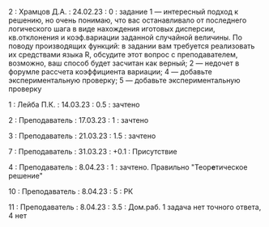 2 : Храмцов Д.А. : 24.02.23 : 0 : задание 1 — интересный подход к решению, но очень понимаю, что вас останавливало от последнего логического шага в виде нахождения иготовых дисперсии, кв.отклонения и коэф.вариации заданной случайной величины. По поводу производящих функций: в задании вам требуется реализовать их средствами языка R, обсудите этот вопрос с преподавателем, возможно, ваш способ будет засчитан как верный; 2 — недочет в форумле рассчета коэффициента вариации; 4 — добавьте экспериментальную проверку; 5 — добавьте экспериментальную проверку  

1 : Лейба П.К. : 14.03.23 : 0.5 : зачтено

2 : Преподаватель : 17.03.23 : 1 : зачтено

3 : Преподаватель : 21.03.23 : 1.5 : зачтено

7 : Преподаватель : 31.03.23 : +0.1 : Присутствие

4 : Преподаватель : 8.04.23 : 1 : зачтено. Правильно "Теор<b>е</b>тическое решение"

10 : Преподаватель : 8.04.23 : 5 : РК

11 : Преподаватель : 8.04.23 : 3.5 : Дом.раб. 1 задача нет точного ответа, 4 нет
